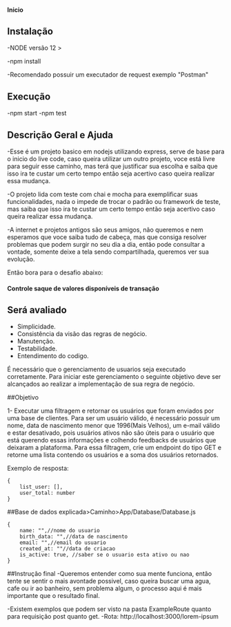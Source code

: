 #### Inicio ####

## Instalação
-NODE versão 12 >

-npm install

-Recomendado possuir um executador de request exemplo "Postman"

## Execução
-npm start
-npm test

## Descrição Geral e Ajuda

-Esse é um projeto basico em nodejs utilizando express, serve de base para o inicio do live code, caso queira utilizar um outro projeto, voce está livre para seguir esse caminho, mas terá que justificar sua escolha e saiba que isso ira te custar um certo tempo então seja acertivo caso queira realizar essa mudança.

-O projeto lida com teste com chai e mocha para exemplificar suas funcionalidades, nada o impede de trocar o padrão ou framework de teste, mas saiba que isso ira te custar um certo tempo então seja acertivo caso queira realizar essa mudança.

-A internet e projetos antigos são seus amigos, não queremos e nem esperamos que voce saiba tudo de cabeça, mas que consiga resolver problemas que podem surgir no seu dia a dia, então pode consultar a vontade, somente deixe a tela sendo compartilhada, queremos ver sua evolução.

Então bora para o desafio abaixo:

#### Controle saque de valores disponíveis de transação ####

## Será avaliado
- Simplicidade.
- Consistência da visão das regras de negócio.
- Manutenção.
- Testabilidade.
- Entendimento do codigo.


É necessário que o gerenciamento de usuarios seja executado corretamente.
Para iniciar este gerenciamento o seguinte objetivo deve ser alcançados ao realizar a implementação de sua regra de negócio.

##Objetivo

1- Executar uma filtragem e retornar os usuários que foram enviados por uma base de clientes. Para ser um usuário válido, é necessário possuir um nome, data de nascimento menor que 1996(Mais Velhos), um e-mail válido e estar desativado, pois usuários ativos não são úteis para o usuário que está querendo essas informações e colhendo feedbacks de usuários que deixaram a plataforma. Para essa filtragem, crie um endpoint do tipo GET e retorne uma lista contendo os usuários e a soma dos usuários retornados.

Exemplo de resposta:
```
{
    list_user: [],
    user_total: number
}
```

##Base de dados explicada>Caminho>App/Database/Database.js
```
{
    name: "",//nome do usuario
    birth_data: "",//data de nascimento
    email: "",//email do usuario
    created_at: ""//data de criacao
    is_active: true, //saber se o usuario esta ativo ou nao
}
```

##Instrução final
-Queremos entender como sua mente funciona, então tente se sentir o mais avontade possivel, caso queira buscar uma agua, cafe ou ir ao banheiro, sem problema algum, o processo aqui é mais importante que o resultado final.

-Existem exemplos que podem ser visto na pasta ExampleRoute quanto para requisição post quanto get. -Rota: http://localhost:3000/lorem-ipsum
